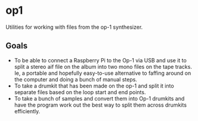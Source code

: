 # op1
Utilities for working with files from the op-1 synthesizer.

## Goals
- To be able to connect a Raspberry Pi to the Op-1 via USB and use it to split a stereo aif file on the album into two mono files on the tape tracks. Ie, a portable and hopefully easy-to-use alternative to faffing around on the computer and doing a bunch of manual steps.
- To take a drumkit that has been made on the op-1 and split it into separate files based on the loop start and end points.
- To take a bunch of samples and convert them into Op-1 drumkits and have the program work out the best way to split them across drumkits efficiently.
